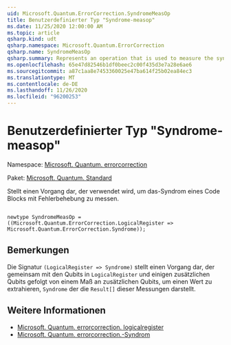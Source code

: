 ```yaml
---
uid: Microsoft.Quantum.ErrorCorrection.SyndromeMeasOp
title: Benutzerdefinierter Typ "Syndrome-measop"
ms.date: 11/25/2020 12:00:00 AM
ms.topic: article
qsharp.kind: udt
qsharp.namespace: Microsoft.Quantum.ErrorCorrection
qsharp.name: SyndromeMeasOp
qsharp.summary: Represents an operation that is used to measure the syndrome of an error-correcting code block.
ms.openlocfilehash: 65e47d82546b1df0beec2c00f435d3e7a28e6ae6
ms.sourcegitcommit: a87c1aa8e7453360025e47ba614f25b02ea84ec3
ms.translationtype: MT
ms.contentlocale: de-DE
ms.lasthandoff: 11/26/2020
ms.locfileid: "96200253"
---
```

# <a name="syndromemeasop-user-defined-type"></a>Benutzerdefinierter Typ "Syndrome-measop"

Namespace: [Microsoft. Quantum. errorcorrection](xref:Microsoft.Quantum.ErrorCorrection)

Paket: [Microsoft. Quantum. Standard](https://nuget.org/packages/Microsoft.Quantum.Standard)


Stellt einen Vorgang dar, der verwendet wird, um das-Syndrom eines Code Blocks mit Fehlerbehebung zu messen.

```qsharp

newtype SyndromeMeasOp = ((Microsoft.Quantum.ErrorCorrection.LogicalRegister => Microsoft.Quantum.ErrorCorrection.Syndrome));
```



## <a name="remarks"></a>Bemerkungen

Die Signatur `(LogicalRegister => Syndrome)` stellt einen Vorgang dar, der gemeinsam mit den Qubits in `LogicalRegister` und einigen zusätzlichen Qubits gefolgt von einem Maß an zusätzlichen Qubits, um einen Wert zu extrahieren, `Syndrome` der die `Result[]` dieser Messungen darstellt.

## <a name="see-also"></a>Weitere Informationen

- [Microsoft. Quantum. errorcorrection. logicalregister](xref:Microsoft.Quantum.ErrorCorrection.LogicalRegister)
- [Microsoft. Quantum. errorcorrection.-Syndrom](xref:Microsoft.Quantum.ErrorCorrection.Syndrome)
